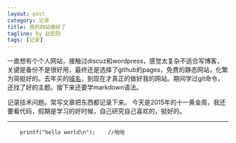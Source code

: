 ```yaml
---
layout: post
category: 记录
title: 我的网站做好了
tagline: by 赵宏阳
tags: [记录]
---
```


一直想有个个人网站，接触过discuz和wordpress，感觉太复杂不适合写博客，关键是备份不是很好用，最终还是选择了github的pages，免费的静态网站，化繁为简挺好的。去年买的[域名](http://www.zhaohongyang.org)，到现在才真正的做好我的网站。期间学过git命令，还找了好的主题。接下来还要学markdown语法。

<!--more-->

记录技术问题。常写文章把东西都记录下来。
今天是2015年的十一黄金周，我还要看代码，假期是学习的好时候，自己研究自己喜欢的，挺好的。

***

~~~
	printf("hello world\n");	//哈哈
~~~

